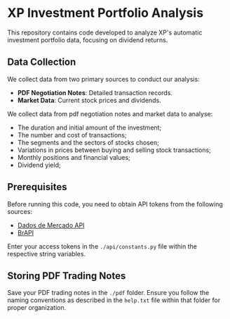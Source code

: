 # XP Investment Portfolio Analysis
This repository contains code developed to analyze XP's automatic investment portfolio data, focusing on dividend returns.

## Data Collection

We collect data from two primary sources to conduct our analysis:
- **PDF Negotiation Notes**: Detailed transaction records.
- **Market Data**: Current stock prices and dividends.

We collect data from pdf negotiation notes and market data to analyse:
- The duration and initial amount of the investment;
- The number and cost of transactions;
- The segments and the sectors of stocks chosen;
- Variations in prices between buying and selling stock transactions;
- Monthly positions and financial values;
- Dividend yield;

## Prerequisites

Before running this code, you need to obtain API tokens from the following sources:
- [Dados de Mercado API](https://api.dadosdemercado.com.br/v1/)
- [BrAPI](https://brapi.dev/api/)

Enter your access tokens in the `./api/constants.py` file within the respective string variables.

## Storing PDF Trading Notes

Save your PDF trading notes in the `./pdf` folder. Ensure you follow the naming conventions as described in the `help.txt` file within that folder for proper organization.
